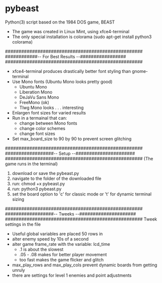 # pybeast
Python(3) script based on the 1984 DOS game, BEAST
* The game was created in Linux Mint, using xfce4-terminal
* The only special installation is colorama (sudo apt-get install python3 colorama)


###################################################
############-- For Best Results --#################
###################################################
* xfce4-terminal produces drastically better font styling than gnome-terminal
* Use Mono fonts (Ubuntu Mono looks pretty good)
 	* Ubuntu Mono
 	* Liberation Mono
 	* DeJaVu Sans Mono
 	* FreeMono (ok)
 	* Tlwg Mono looks . . . interesting
* Enlargen font sizes for varied results
* Run in a termainal that can:
	* change between Mono fonts
	* change color schemes
	* change font sizes
* Set max_board_size to 90 by 90 to prevent screen glitching



###################################################
##################-- Setup --######################
###################################################
(The game runs in the terminal)

1. download or save the pybeast.py
2. navigate to the folder of the downloaded file
3. run: chmod +x pybeast.py
4. run: python3 pybeast.py
5. set the board option to 'c' for classic mode or 't' for dynamic terminal sizing


###################################################
##################-- Tweeks --#####################
###################################################
Tweek settings in the file
* Useful global variables are placed 50 rows in
* alter enemy speed by 10s of a second
* alter game frame_rate with the variable: lcd_time
	* .1 is about the slowest
	* .05 - .08 makes for better player movement
	* too fast makes the game flicker and glitch
* max_play_rows and max_play_cols prevent dynamic boards from getting unruly
* there are settings for level 1 enemies and point adjustments





